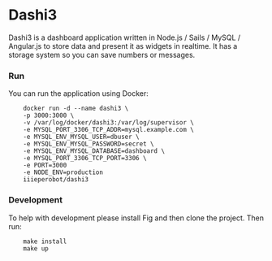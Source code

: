 # Dashi3

Dashi3 is a dashboard application written in Node.js / Sails / MySQL / Angular.js to store data and present it as widgets in realtime.
It has a storage system so you can save numbers or messages.

### Run
You can run the application using Docker:

		docker run -d --name dashi3 \
		-p 3000:3000 \
		-v /var/log/docker/dashi3:/var/log/supervisor \
		-e MYSQL_PORT_3306_TCP_ADDR=mysql.example.com \
		-e MYSQL_ENV_MYSQL_USER=dbuser \
		-e MYSQL_ENV_MYSQL_PASSWORD=secret \
		-e MYSQL_ENV_MYSQL_DATABASE=dashboard \
		-e MYSQL_PORT_3306_TCP_PORT=3306 \
		-e PORT=3000
		-e NODE_ENV=production
		iiieperobot/dashi3

### Development
To help with development please install Fig and then clone the project. Then run:

		make install
		make up